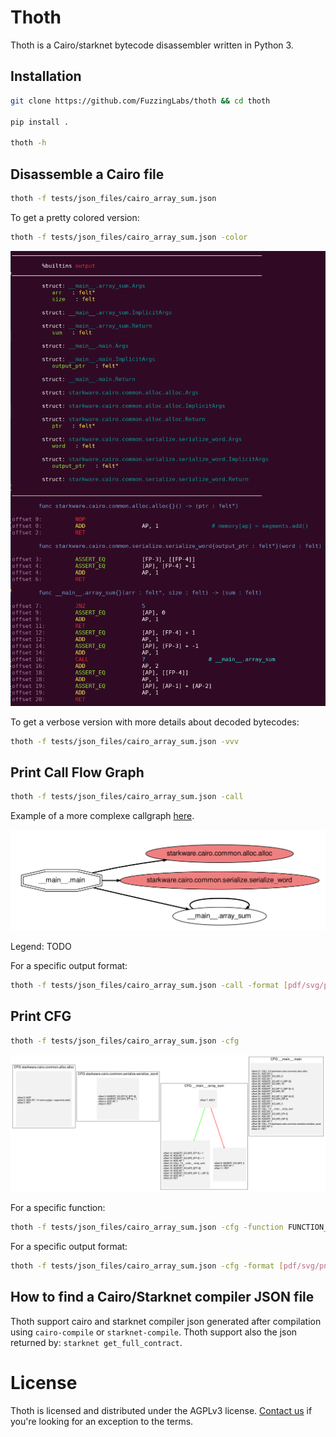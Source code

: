 # Thoth

Thoth is a Cairo/starknet bytecode disassembler written in Python 3.

## Installation

```sh
git clone https://github.com/FuzzingLabs/thoth && cd thoth

pip install .

thoth -h
```

## Disassemble a Cairo file

```sh
thoth -f tests/json_files/cairo_array_sum.json
```

To get a pretty colored version:

```sh
thoth -f tests/json_files/cairo_array_sum.json -color
```
<p align="center">
	<img src="/images/thoth_disas_color.png"/>
</p>

To get a verbose version with more details about decoded bytecodes:
```sh
thoth -f tests/json_files/cairo_array_sum.json -vvv
```

## Print Call Flow Graph 

```sh
thoth -f tests/json_files/cairo_array_sum.json -call
```
Example of a more complexe callgraph [here](images/starknet_get_full_contract_l2_dai_bridge.gv.png).

<p align="center">
	<img src="/images/thoth_callgraph_simple.png"/>
</p>

Legend: TODO


For a specific output format:
```sh
thoth -f tests/json_files/cairo_array_sum.json -call -format [pdf/svg/png]
```

## Print CFG 

```sh
thoth -f tests/json_files/cairo_array_sum.json -cfg
```

<p align="center">
	<img src="/images/cairo_array_sum.gv.png"/>
</p>

For a specific function:
```sh
thoth -f tests/json_files/cairo_array_sum.json -cfg -function FUNCTION_NAME
```

For a specific output format:
```sh
thoth -f tests/json_files/cairo_array_sum.json -cfg -format [pdf/svg/png]
```

## How to find a Cairo/Starknet compiler JSON file

Thoth support cairo and starknet compiler json generated after compilation using `cairo-compile` or `starknet-compile`. Thoth support also the json returned by: `starknet get_full_contract`.

# License

Thoth is licensed and distributed under the AGPLv3 license. [Contact us](mailto:contact@fuzzinglabs.com) if you're looking for an exception to the terms.
